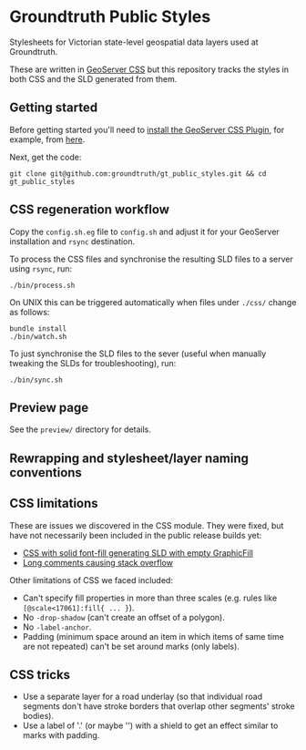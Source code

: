 # Groundtruth Public Styles

Stylesheets for Victorian state-level geospatial data layers used at Groundtruth.

These are written in [GeoServer CSS](http://docs.geoserver.org/latest/en/user/community/css/index.html)
but this repository tracks the styles in both CSS and the SLD generated from them.

## Getting started

Before getting started you'll need to
[install the GeoServer CSS Plugin](http://docs.geoserver.org/latest/en/user/community/css/install.html),
for example, from [here](http://gridlock.opengeo.org/geoserver/master/community-latest/).

Next, get the code:

    git clone git@github.com:groundtruth/gt_public_styles.git && cd gt_public_styles

## CSS regeneration workflow

Copy the `config.sh.eg` file to `config.sh` and adjust it for your GeoServer installation
and `rsync` destination.

To process the CSS files and synchronise the resulting SLD files to a server using `rsync`,
run:

    ./bin/process.sh

On UNIX this can be triggered automatically when files under `./css/` change as follows:

    bundle install
    ./bin/watch.sh

To just synchronise the SLD files to the sever (useful when manually tweaking the SLDs
for troubleshooting), run:

    ./bin/sync.sh

## Preview page

See the `preview/` directory for details.

## Rewrapping and stylesheet/layer naming conventions

## CSS limitations

These are issues we discovered in the CSS module. They were fixed, but have not necessarily
been included in the public release builds yet:

* [CSS with solid font-fill generating SLD with empty GraphicFill](https://github.com/dwins/geoscript.scala/issues/25)
* [Long comments causing stack overflow](https://github.com/dwins/geoscript.scala/issues/27)

Other limitations of CSS we faced included:

* Can't specify fill properties in more than three scales (e.g. rules like `[@scale<17061]:fill{ ... }`).
* No `-drop-shadow` (can't create an offset of a polygon).
* No `-label-anchor`.
* Padding (minimum space around an item in which items of same time are not repeated)
  can't be set around marks (only labels).

## CSS tricks

* Use a separate layer for a road underlay (so that individual road segments don't have
  stroke borders that overlap other segments' stroke bodies).
* Use a label of '.' (or maybe '') with a shield to get an effect similar to marks with padding.




